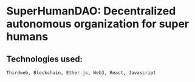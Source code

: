 # SuperHumanDAO: Decentralized autonomous organization for super humans

## Technologies used:
``Thirdweb, Blockchain, Ether.js, Web3, React, Javascript``